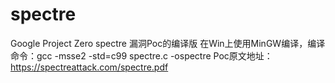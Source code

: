 # spectre
 Google Project Zero spectre 漏洞Poc的编译版
在Win上使用MinGW编译，编译命令：gcc -msse2 -std=c99 spectre.c -ospectre
Poc原文地址：https://spectreattack.com/spectre.pdf
